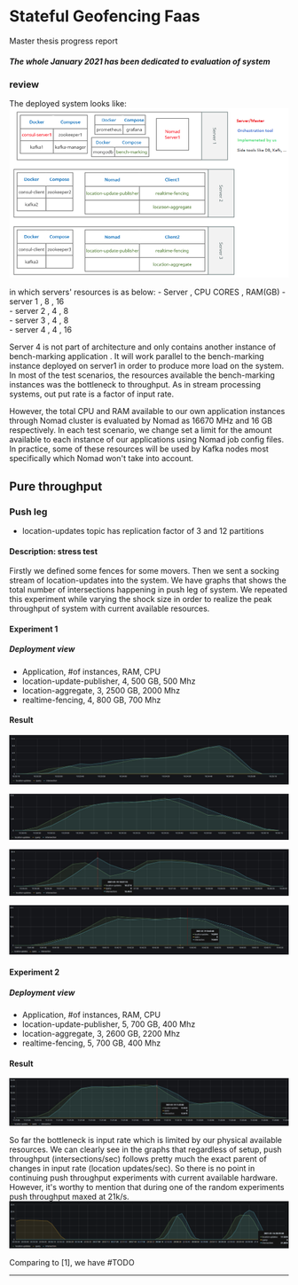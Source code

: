 # Stateful Geofencing Faas
Master thesis progress report
##### The whole January 2021 has been dedicated to evaluation of system

### review
The deployed system looks like:
![Resulted deployed system](/work-report/images/Infrsutracture.png)

in which servers' resources is as below:
    - Server   , CPU CORES , RAM(GB)
    - server 1 , 8         , 16  
    - server 2 , 4         , 8  
    - server 3 , 4         , 8  
    - server 4 , 4         , 16

Server 4 is not part of architecture and only contains another instance of bench-marking application
. It will work parallel to the bench-marking instance deployed on server1 in order to produce more load on the system.
In most of the test scenarios, the resources available the bench-marking instances
was the bottleneck to throughput. As in stream processing systems, out put rate is a factor of input rate.


However, the total CPU and RAM available to our own application instances through Nomad cluster
is evaluated by Nomad as 16670 MHz and 16 GB respectively. In each test scenario, we change set a 
limit for the amount available to each instance of our applications using Nomad job config files.
In practice, some of these resources will be used by Kafka nodes most specifically which Nomad won't take into account. 

## Pure throughput
### Push leg
 * location-updates topic has replication factor of 3 and 12 partitions
#### Description: stress test
Firstly we defined some fences for some movers.
Then we sent a socking stream of location-updates into the system.
We have graphs that shows the total number of intersections happening in push leg of system.
We repeated this experiment while varying the shock size in order to realize the peak throughput
of system with current available resources.

#### Experiment 1
##### Deployment view
* Application,               #of instances,   RAM,      CPU
* location-update-publisher,      4,         500 GB,   500 Mhz
* location-aggregate,             3,        2500 GB,  2000 Mhz
* realtime-fencing,               4,         800 GB,  700 Mhz
#### Result 


![benchmarking(15,6)](/work-report/images/evaluation/ex1-benchmarking(15,6).png)

![benchmarking(19,7)](/work-report/images/evaluation/ex1-benchmarking(19,7).png)

![benchmarking(22,9)](/work-report/images/evaluation/ex1-benchmarking(22,9).png)

![benchmarking(23,10)](/work-report/images/evaluation/ex1-benchmarking(23,10).png)

#### Experiment 2
##### Deployment view
* Application,               #of instances,   RAM,      CPU
* location-update-publisher,      5,         700 GB,   400 Mhz
* location-aggregate,             3,        2600 GB,  2200 Mhz
* realtime-fencing,               5,         700 GB,   400 Mhz
#### Result
![benchmarking(24,10)](/work-report/images/evaluation/ex2-benchmarking(24,10).png)

So far the bottleneck is input rate which is limited by our physical available resources.
We can clearly see in the graphs that regardless of setup, push throughput (intersections/sec) follows pretty
much the exact parent of changes in input rate (location updates/sec).
So there is no point in continuing push throughput experiments with current available hardware.
However, it's worthy to mention that during one of the random experiments push throughput maxed at 21k/s.
![tuned-input-rate](/work-report/images/evaluation/1st-springboot-2.4.2-both-tuned-input-rate-UseZGC.png)

Comparing to [1], we have #TODO

----













